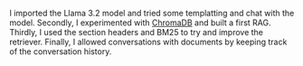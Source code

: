 
I imported the Llama 3.2 model and tried some templatting and chat with the model.
Secondly, I experimented with [ChromaDB](https://docs.trychroma.com/gettingstarted) and built a first RAG.
Thirdly, I used the section headers and BM25 to try and improve the retriever.
Finally, I allowed conversations with documents by keeping track of the conversation history.
